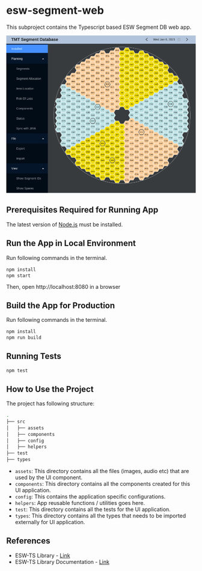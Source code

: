 # esw-segment-web
This subproject contains the Typescript based ESW Segment DB web app.

![screenshot](../images/esw-segment-web.png)

## Prerequisites Required for Running App

The latest version of [Node.js](https://nodejs.org/en/download/package-manager/) must be installed.

## Run the App in Local Environment

Run following commands in the terminal.
   ```
   npm install
   npm start
   ```
Then, open http://localhost:8080 in a browser

## Build the App for Production

Run following commands in the terminal.
```
npm install
npm run build
```

## Running Tests

```
npm test
```

## How to Use the Project

The project has following structure:
```bash
.
├── src
│   ├── assets
│   ├── components
│   ├── config
│   ├── helpers
├── test
├── types
```

* `assets`: This directory contains all the files (images, audio etc) that are used by the UI component.
* `components`: This directory contains all the components created for this UI application.
* `config`: This contains the application specific configurations.
* `helpers`: App reusable functions / utilities goes here.
* `test`: This directory contains all the tests for the UI application.
* `types`: This directory contains all the types that needs to be imported externally for UI application.


## References
- ESW-TS Library - [Link](https://tmtsoftware/esw-ts/)
- ESW-TS Library Documentation - [Link](https://tmtsoftware.github.io/esw-ts/)

